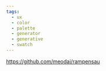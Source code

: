 ```yaml
---
tags:
  - ux
  - color
  - palette
  - generator
  - generative
  - swatch
---
```

https://github.com/meodai/rampensau

